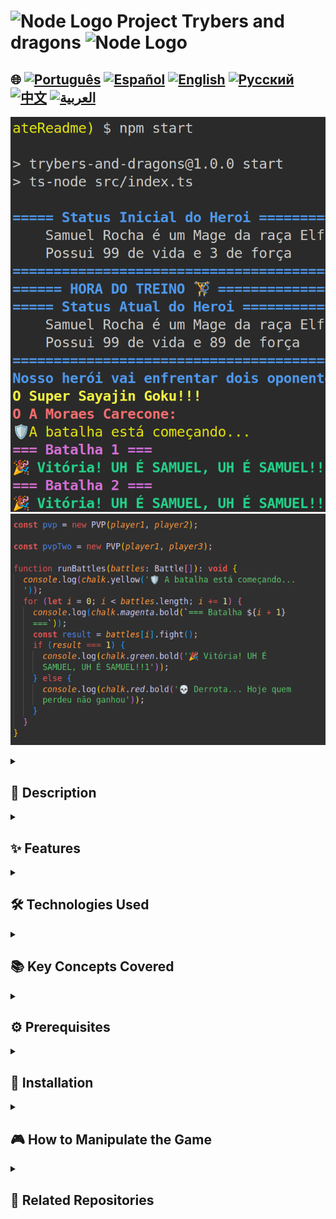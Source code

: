 # <img src="https://cdn-icons-png.flaticon.com/128/5968/5968322.png" alt="Node Logo" width="52" height="30" /> Project Trybers and dragons <img src="https://cdn-icons-png.flaticon.com/128/5968/5968322.png" alt="Node Logo" width="52" height="30" />

## 🌐 [![Português](https://img.shields.io/badge/Português-green)](https://github.com/SamuelRocha91/trybeAndDragons/blob/main/README.md) [![Español](https://img.shields.io/badge/Español-yellow)](https://github.com/SamuelRocha91/trybeAndDragons/blob/main/README_es.md) [![English](https://img.shields.io/badge/English-blue)](https://github.com/SamuelRocha91/trybeAndDragons/blob/main/README_en.md) [![Русский](https://img.shields.io/badge/Русский-lightgrey)](https://github.com/SamuelRocha91/trybeAndDragons/blob/main/README_ru.md) [![中文](https://img.shields.io/badge/中文-red)](https://github.com/SamuelRocha91/trybeAndDragons/blob/main/README_ch.md) [![العربية](https://img.shields.io/badge/العربية-orange)](https://github.com/SamuelRocha91/trybeAndDragons/blob/main/README_ar.md)

![Application Preview](./assets/picture.png)
![Application Preview](./assets/pictureTwo.png)

<details>
  <summary><h2>📝 Description</h2></summary>

  **Trybers and Dragons** is an RPG application where users can create characters with various races and archetypes, and generate exciting confrontations between characters, either in Player vs. Environment (PvE) or Player vs. Player (PvP) modes. By manipulating the `index.ts` file and the `runBattles` function, players can create and challenge other characters in epic battles.

</details>

<details>
  <summary><h2>✨ Features</h2></summary>

  - **Character Creation**: Choose from various races (like Elves, Humans, etc.) and archetypes to build your unique character.
  - **Conflict Modes**: Conduct PvE battles against system-controlled creatures or face other players in PvP battles.
  - **Customized Challenges**: Manipulate the `index.ts` file to adjust the game's logic and the `runBattles` function to generate personalized challenges.

</details>

<details>
  <summary><h2>🛠️ Technologies Used</h2></summary>

  - **TypeScript**: To ensure static typing and improve code maintainability.
  - **Object-Oriented Programming**: Code structure based on object-oriented programming principles, facilitating the creation and extension of classes.
  - **Docker**: Used to create an isolated and reproducible development environment.

</details>

<details>
  <summary><h2>📚 Key Concepts Covered</h2></summary>

  - Object-oriented programming;
  - SOLID;

</details>

<details>
  <summary><h2>⚙️ Prerequisites</h2></summary>

  - Node.js (recommended version: 16 or 18)
  - NPM (usually installed with Node.js)
  - Docker (optional, but recommended for development environments)

</details>

<details>
  <summary><h2>🚀 Installation</h2></summary>

  1. Clone the repository:

     ```bash
     git clone git@github.com:SamuelRocha91/trybeAndDragons.git
     cd trybers-and-dragons
     ```

  2. Install the dependencies:

     ```bash
     npm install
     ```

  3. To run the application, use the command:

     ```bash
     npm start
     ```

     This will start the application and execute the `index.ts` file.

</details>

<details>
  <summary><h2>🎮 How to Manipulate the Game</h2></summary>

  1. **Modify the `index.ts` File**: 
     - This file is the entry point of the application. You can add new features or change existing ones.
     - The `runBattles` function is responsible for managing confrontations. Feel free to adapt it to your needs!

  2. **Character Creation**:
     - Use the available classes to create characters with different characteristics.
     - Explore the race and archetype options to customize your character.

  3. **Challenges**:
     - Try out PvE and PvP battles, adjusting the parameters in the `runBattles` function to create different combat scenarios.

</details>

<details>
  <summary><h2>🔗 Related Repositories</h2></summary>

  - ⚽ [Typescript FootBall API](https://github.com/SamuelRocha91/trybeFutebolClube/blob/main/README_en.md)
  - 🗡️ [Trybe Smith](https://github.com/SamuelRocha91/TrybeSmith/blob/main/README_en.md)
  - 🪧 [Blogs Api](https://github.com/SamuelRocha91/BlogsApi/blob/main/README_en.md)

</details>
